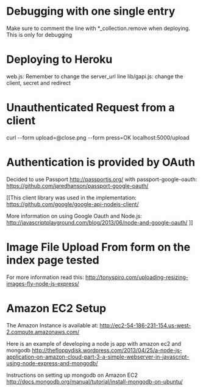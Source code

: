 Debugging with one single entry
=============================
Make sure to comment the line with *_collection.remove when deploying.
This is only for debugging


Deploying to Heroku
====================
web.js: Remember to change the server_url line
lib/gapi.js: change the client, secret and redirect

Unauthenticated Request from a client
=======================================
curl --form upload=@close.png --form press=OK localhost:5000/upload



Authentication is provided by OAuth
====================================
Decided to use Passport http://passportjs.org/
with passport-google-oauth: https://github.com/jaredhanson/passport-google-oauth/

[[This client library was used in the implementation:
https://github.com/google/google-api-nodejs-client/

More information on using Google Oauth and Node.js:
http://javascriptplayground.com/blog/2013/06/node-and-google-oauth/
]]


Image File Upload From form on the index page tested
=====================================================
For more information read this: 
http://tonyspiro.com/uploading-resizing-images-fly-node-js-express/


Amazon EC2 Setup
=================
The Amazon Instance is available at: http://ec2-54-186-231-154.us-west-2.compute.amazonaws.com/

Here is an example of developing a node js app with amazon ec2 and mongodb
http://thefloppydisk.wordpress.com/2013/04/25/a-node-js-application-on-amazon-cloud-part-3-a-simple-webserver-in-javascript-using-node-express-and-mongodb/

Instructions on setting up mongodb on Amazon EC2
http://docs.mongodb.org/manual/tutorial/install-mongodb-on-ubuntu/

